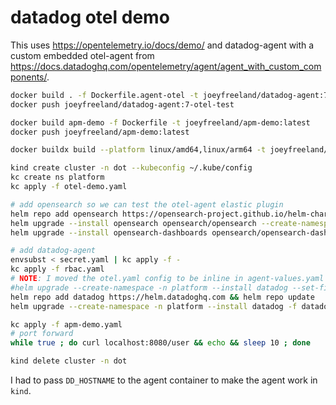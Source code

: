 # datadog otel demo

This uses https://opentelemetry.io/docs/demo/ and datadog-agent with a custom
embedded otel-agent from
https://docs.datadoghq.com/opentelemetry/agent/agent_with_custom_components/.

```bash
docker build . -f Dockerfile.agent-otel -t joeyfreeland/datadog-agent:7-otel-test --no-cache
docker push joeyfreeland/datadog-agent:7-otel-test

docker build apm-demo -f Dockerfile -t joeyfreeland/apm-demo:latest
docker push joeyfreeland/apm-demo:latest

docker buildx build --platform linux/amd64,linux/arm64 -t joeyfreeland/otel-metrics-demo:latest --push otel-metrics-demo

kind create cluster -n dot --kubeconfig ~/.kube/config
kc create ns platform
kc apply -f otel-demo.yaml

# add opensearch so we can test the otel-agent elastic plugin
helm repo add opensearch https://opensearch-project.github.io/helm-charts/ && helm repo update
helm upgrade --install opensearch opensearch/opensearch --create-namespace -n opensearch --values opensearch.yaml
helm upgrade --install opensearch-dashboards opensearch/opensearch-dashboards --create-namespace -n opensearch --values opensearch-dashboards.yaml

# add datadog-agent
envsubst < secret.yaml | kc apply -f -
kc apply -f rbac.yaml
# NOTE: I moved the otel.yaml config to be inline in agent-values.yaml
#helm upgrade --create-namespace -n platform --install datadog --set-file datadog.otelCollector.config=otel.yaml -f datadog-agent.yaml datadog/datadog
helm repo add datadog https://helm.datadoghq.com && helm repo update
helm upgrade --create-namespace -n platform --install datadog -f datadog-agent.yaml datadog/datadog

kc apply -f apm-demo.yaml
# port forward
while true ; do curl localhost:8080/user && echo && sleep 10 ; done

kind delete cluster -n dot
```

I had to pass `DD_HOSTNAME` to the agent container to make the agent work in
`kind`.
